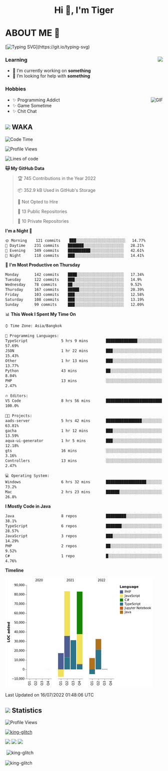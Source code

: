 <h1 align="center">Hi 👋, I'm Tiger</h1>




# ABOUT ME 💬

[![Typing SVG](https://readme-typing-svg.herokuapp.com?color=22F771&vCenter=true&lines=A+perssionate+developer+from+nowhere.)](https://git.io/typing-svg)

<div>
 <img align="right" src="https://spotify-github-profile.vercel.app/api/view?uid=12129734423&cover_image=false&theme=default&bar_color=22d016&bar_color_cover=true" />
 <h3>Learning</h3>
 
 <ul>
  <li>🔭 I’m currently working on <b>something</b></li>
  <li>🤝 I’m looking for help with <b>something</b></li>
 </ul>
 
</div>
<div>
 <h3>Hobbies</h3>
 <img align="right" height="475px"  alt="GIF" src="https://i.pinimg.com/originals/1f/b7/db/1fb7dbee557e5ed509f7517da8a84d58.gif" />
 <ul>
  <li>✨ Programming Addict</li>
  <li>✨ Game Sometime</li>
  <li>✨ Chit Chat</li>
 </ul>
 
</div>



## <img height="40" src="https://raw.githubusercontent.com/innng/innng/master/assets/kyubey.gif"/> WAKA

<!--START_SECTION:waka-->
![Code Time](http://img.shields.io/badge/Code%20Time-0%20secs-blue)

![Profile Views](http://img.shields.io/badge/Profile%20Views-0-blue)

![Lines of code](https://img.shields.io/badge/From%20Hello%20World%20I%27ve%20Written-247%20Thousand%20lines%20of%20code-blue)

**🐱 My GitHub Data** 

> 🏆 745 Contributions in the Year 2022
 > 
> 📦 352.9 kB Used in GitHub's Storage 
 > 
> 🚫 Not Opted to Hire
 > 
> 📜 13 Public Repositories 
 > 
> 🔑 10 Private Repositories  
 > 
**I'm a Night 🦉** 

```text
🌞 Morning    121 commits    ███░░░░░░░░░░░░░░░░░░░░░░   14.77% 
🌆 Daytime    231 commits    ███████░░░░░░░░░░░░░░░░░░   28.21% 
🌃 Evening    349 commits    ██████████░░░░░░░░░░░░░░░   42.61% 
🌙 Night      118 commits    ███░░░░░░░░░░░░░░░░░░░░░░   14.41%

```
📅 **I'm Most Productive on Thursday** 

```text
Monday       142 commits    ████░░░░░░░░░░░░░░░░░░░░░   17.34% 
Tuesday      122 commits    ███░░░░░░░░░░░░░░░░░░░░░░   14.9% 
Wednesday    78 commits     ██░░░░░░░░░░░░░░░░░░░░░░░   9.52% 
Thursday     167 commits    █████░░░░░░░░░░░░░░░░░░░░   20.39% 
Friday       103 commits    ███░░░░░░░░░░░░░░░░░░░░░░   12.58% 
Saturday     108 commits    ███░░░░░░░░░░░░░░░░░░░░░░   13.19% 
Sunday       99 commits     ███░░░░░░░░░░░░░░░░░░░░░░   12.09%

```


📊 **This Week I Spent My Time On** 

```text
⌚︎ Time Zone: Asia/Bangkok

💬 Programming Languages: 
TypeScript               5 hrs 9 mins        ██████████████░░░░░░░░░░░   57.69% 
JSON                     1 hr 22 mins        ███░░░░░░░░░░░░░░░░░░░░░░   15.43% 
Other                    1 hr 13 mins        ███░░░░░░░░░░░░░░░░░░░░░░   13.77% 
Python                   43 mins             ██░░░░░░░░░░░░░░░░░░░░░░░   8.04% 
PHP                      13 mins             ░░░░░░░░░░░░░░░░░░░░░░░░░   2.47%

🔥 Editors: 
VS Code                  8 hrs 56 mins       █████████████████████████   100.0%

🐱‍💻 Projects: 
aads-server              5 hrs 42 mins       ████████████████░░░░░░░░░   63.81% 
gacha                    1 hr 12 mins        ███░░░░░░░░░░░░░░░░░░░░░░   13.59% 
aqua-ui-generator        1 hr 5 mins         ███░░░░░░░░░░░░░░░░░░░░░░   12.18% 
gts                      16 mins             ░░░░░░░░░░░░░░░░░░░░░░░░░   3.16% 
Controllers              13 mins             ░░░░░░░░░░░░░░░░░░░░░░░░░   2.47%

💻 Operating System: 
Windows                  6 hrs 32 mins       ██████████████████░░░░░░░   73.2% 
Mac                      2 hrs 23 mins       ██████░░░░░░░░░░░░░░░░░░░   26.8%

```

**I Mostly Code in Java** 

```text
Java                     8 repos             █████████░░░░░░░░░░░░░░░░   38.1% 
TypeScript               6 repos             ███████░░░░░░░░░░░░░░░░░░   28.57% 
JavaScript               3 repos             ███░░░░░░░░░░░░░░░░░░░░░░   14.29% 
PHP                      2 repos             ██░░░░░░░░░░░░░░░░░░░░░░░   9.52% 
C#                       1 repo              █░░░░░░░░░░░░░░░░░░░░░░░░   4.76%

```


**Timeline**

![Chart not found](https://raw.githubusercontent.com/king-glitch/king-glitch/main/charts/bar_graph.png) 


 Last Updated on 16/07/2022 01:48:06 UTC
<!--END_SECTION:waka-->
## <img height="40" src="https://raw.githubusercontent.com/innng/innng/master/assets/kyubey.gif"/> Statistics
![Profile Views](https://komarev.com/ghpvc/?username=king-glitch)  

<p align="left"> 
 <a href="https://github.com/ryo-ma/github-profile-trophy">
  <img src="https://github-profile-trophy.vercel.app/?username=king-glitch&theme=dracula" alt="king-glitch" />
 </a> </p>

![](https://github-profile-summary-cards.vercel.app/api/cards/profile-details?username=king-glitch&theme=dracula)
![](https://github-profile-summary-cards.vercel.app/api/cards/stats?username=king-glitch&theme=dracula) 
![](https://github-profile-summary-cards.vercel.app/api/cards/productive-time?username=king-glitch&theme=dracula)


<p>&nbsp;<img align="center" src="https://github-readme-stats.vercel.app/api?username=king-glitch&theme=dracula" alt="king-glitch" /></p>

<p><img align="center" src="https://github-readme-streak-stats.herokuapp.com/?user=king-glitch&theme=dracula" alt="king-glitch" /></p>
